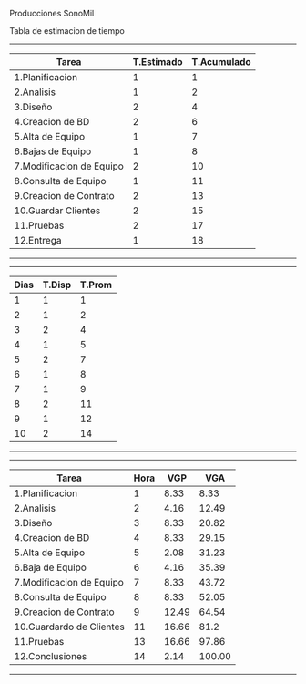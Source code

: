 ﻿Producciones SonoMil

Tabla de estimacion de tiempo

-------------------------------------------------------
| Tarea                    | T.Estimado | T.Acumulado |
| ----- 	               | ---------- | ----------- |
|1.Planificacion           |     1      |      1      |	     |
|2.Analisis	               |	 1      |      2      |
|3.Diseño	               |     2      |      4      |
|4.Creacion de BD          |     2      |      6      |
|5.Alta de Equipo          |     1      |      7      |
|6.Bajas de Equipo         |     1      |      8      | 
|7.Modificacion de Equipo  |     2      |      10     |
|8.Consulta de Equipo      |     1      |      11     |
|9.Creacion de Contrato    |     2      |      13     |
|10.Guardar Clientes       |     2      |      15     |
|11.Pruebas                |     2      |      17     |
|12.Entrega                |     1      |      18     |
-------------------------------------------------------


-------------------------
| Dias | T.Disp | T.Prom|  
| ---- | ------ | ----- |
|  1   |  1     |  1    | 
|  2   |  1     |  2	|
|  3   |  2	    |  4	|
|  4   |  1	    |  5	|
|  5   |  2 	|  7	|
|  6   |  1	    |  8	|
|  7   |  1  	|  9	|
|  8   |  2	    |  11	|
|  9   |  1	    |  12	|
|  10  |  2	    |  14	|
-------------------------

--------------------------------------------------------
| Tarea 	            		| Hora|  VGP  |  VGA   |  
| ----------------------------	| --- | ----  | -----  |
|  1.Planificacion	            |  1  |	 8.33 | 8.33   |	
|  2.Analisis   	            |  2  |  4.16 | 12.49  |
|  3.Diseño    		            |  3  |  8.33 | 20.82  |
|  4.Creacion de BD    	     	|  4  |  8.33 | 29.15  |
|  5.Alta de Equipo    	     	|  5  |  2.08 | 31.23  |
|  6.Baja de Equipo   		    |  6  |  4.16 | 35.39  |
|  7.Modificacion de Equipo    	|  7  |  8.33 | 43.72  |
|  8.Consulta de Equipo 	    |  8  |  8.33 | 52.05  |
|  9.Creacion de Contrato	    |  9  | 12.49 | 64.54  |
|  10.Guardardo de Clientes 	|  11 | 16.66 | 81.2   |
|  11.Pruebas 			        |  13 | 16.66 | 97.86  |
|  12.Conclusiones		        |  14 |  2.14 | 100.00 |
--------------------------------------------------------



